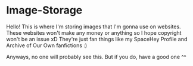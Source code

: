 # Image-Storage

Hello! This is where I'm storing images that I'm gonna use on websites. 
These websites won't make any money or anything so I hope copyright won't be an issue xD
They're just fan things like my SpaceHey Profile and Archive of Our Own fanfictions :)

Anyways, no one will probably see this. But if you do, have a good one ^^
